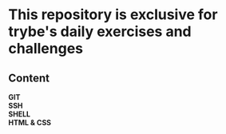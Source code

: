 
# This repository is exclusive for trybe's daily exercises and challenges
<h2>Content</h2>
<strong>GIT</strong><br/>
<strong>SSH</strong><br/>
<strong>SHELL</strong><br/>
<strong>HTML & CSS</strong>

